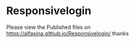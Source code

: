 # Responsivelogin
Please view the Published files on https://alfasina.github.io/Responsivelogin/
thanks
